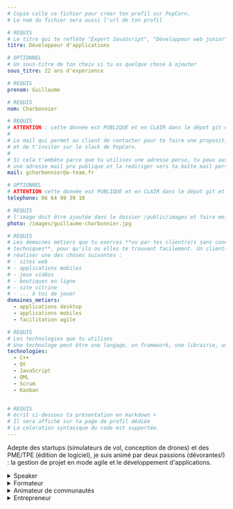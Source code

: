 ```yaml
---
# Copie colle ce fichier pour créer ton profil sur PopCorn.
# Le nom du fichier sera aussi l'url de ton profil

# REQUIS
# Le titre qui te refléte "Expert JavaScript", "Développeur web junior"
titre: Développeur d'applications

# OPTIONNEL
# Un sous-titre de ton choix si tu as quelque chose à ajouter
sous_titre: 22 ans d'expérience

# REQUIS
prenom: Guillaume

# REQUIS
nom: Charbonnier

# REQUIS
# ATTENTION : cette donnée est PUBLIQUE et en CLAIR dans le dépot git et sur le site
#
# Le mail qui permet au client de contacter pour te faire une proposition de projet
# et de t'inviter sur le slack de PopCorn.
#
# Si cela t'embête parce que tu utilises une adresse perso, tu peux aussi te créer
# une adresse mail pro publique et la rediriger vers ta boîte mail perso
mail: gcharbonnier@a-team.fr

# OPTIONNEL
# ATTENTION cette donnée est PUBLIQUE et en CLAIR dans le dépot git et sur le site
telephone: 06 64 99 39 10

# REQUIS
# l'image doit être ajoutée dans le dossier /public/images et faire moins de 100ko ! Sa hauteur affichée sur le site sera de 300px, elle s'adaptera comme elle peut au responsive avec du css.
photo: /images/guillaume-charbonnier.jpg

# REQUIS
# Les domaines métiers que tu exerces **vu par tes client(e)s sans connaissances
# techniques**, pour qu'ils ou elles te trouvent facilement. Un client(e) veut par exemple
# réaliser une des choses suivantes :
# - sites web
# - applications mobiles
# - jeux vidéos
# - boutiques en ligne
# - site vitrine
# - ... à toi de jouer
domaines_metiers:
  - applications desktop
  - applications mobiles
  - facilitation agile

# REQUIS
# Les technologies que tu utilises
# Une technologe peut être une langage, un framework, une librairie, un CMS ...
technologies:
  - C++
  - Qt
  - JavaScript
  - QML
  - Scrum
  - Kanban


# REQUIS
# écrit ci-dessous ta présentation en markdown ⬇️
# Il sera affiché sur ta page de profil dédiée
# La coloration syntaxique du code est supportée.
---
```

Adepte des startups (simulateurs de vol, conception de drones) et des PME/TPE (édition de logiciel), je suis animé par deux passions (dévorantes!) : la gestion de projet en mode agile et le développement d'applications.

<details>
<summary>Speaker</summary>
<ul>
 <li>Web2day 2016 (Nantes, France)
 <li>QtDay 2019 (Florence, Italy)
</ul>
</details>

<details>
<summary>Formateur</summary>
<ul>
 <li>Développement mobile (Ecole Centrale Nantes)
 <li>Gestion de projet (ISTIA, Angers)
 <li>Conduite du changement (CESI, Nantes)
 <li>Développement mobile (ITechSup, Nantes)
</ul>
</details>

<details>
<summary>Animateur de communautés</summary>
<ul>
 <li>Meetup <i>Développement mobile avec Qt/QML</i>
 <li>Meetup <i>Nantes Musique Meetup</i>
</ul>
</details>

<details>
<summary>Entrepreneur</summary>
<ul>
 <li>Ad-Sim, Concepteur d'un système d'instrumentations pour ULMs (Ancenis, France)
 <li>Alsim, Simulateurs de vol pour la formation professionnelle (Le Loroux-Bottereau, France)
 <li>GCC, expertise C++ (La chapelle-heulin, France)
 <li>A-Team, collectif autour des métiers du numérique (La Chevrolière, France)
</ul>
</details>
